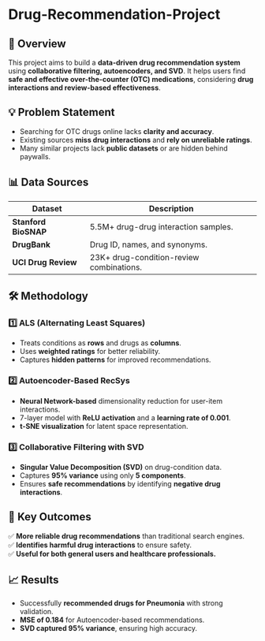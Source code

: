 # Drug-Recommendation-Project

## 📌 Overview  
This project aims to build a **data-driven drug recommendation system** using **collaborative filtering, autoencoders, and SVD**. It helps users find **safe and effective over-the-counter (OTC) medications**, considering **drug interactions and review-based effectiveness**.  

## 💡 Problem Statement  
- Searching for OTC drugs online lacks **clarity and accuracy**.  
- Existing sources **miss drug interactions** and **rely on unreliable ratings**.  
- Many similar projects lack **public datasets** or are hidden behind paywalls.  

## 📊 Data Sources  
| **Dataset**           | **Description**                                         |  
|----------------------|-----------------------------------------------------|  
| **Stanford BioSNAP** | 5.5M+ drug-drug interaction samples.                  |  
| **DrugBank**        | Drug ID, names, and synonyms.                          |  
| **UCI Drug Review** | 23K+ drug-condition-review combinations.                |  

## 🛠 Methodology  
### **1️⃣ ALS (Alternating Least Squares)**  
- Treats conditions as **rows** and drugs as **columns**.  
- Uses **weighted ratings** for better reliability.  
- Captures **hidden patterns** for improved recommendations.  

### **2️⃣ Autoencoder-Based RecSys**  
- **Neural Network-based** dimensionality reduction for user-item interactions.  
- 7-layer model with **ReLU activation** and a **learning rate of 0.001**.  
- **t-SNE visualization** for latent space representation.  

### **3️⃣ Collaborative Filtering with SVD**  
- **Singular Value Decomposition (SVD)** on drug-condition data.  
- Captures **95% variance** using only **5 components**.  
- Ensures **safe recommendations** by identifying **negative drug interactions**.  

## 🎯 Key Outcomes  
✅ **More reliable drug recommendations** than traditional search engines.  
✅ **Identifies harmful drug interactions** to ensure safety.  
✅ **Useful for both general users and healthcare professionals.**  

## 📈 Results  
- Successfully **recommended drugs for Pneumonia** with strong validation.  
- **MSE of 0.184** for Autoencoder-based recommendations.  
- **SVD captured 95% variance**, ensuring high accuracy.  


